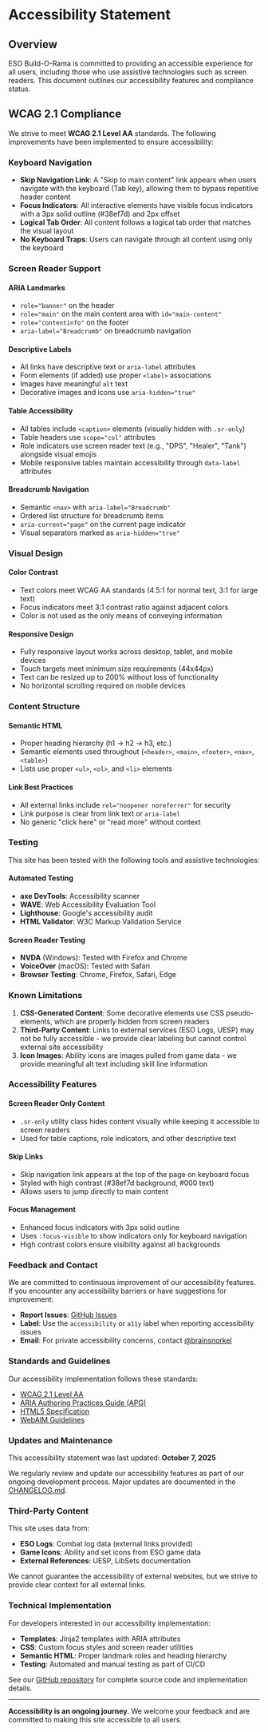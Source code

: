 # Accessibility Statement

## Overview

ESO Build-O-Rama is committed to providing an accessible experience for all users, including those who use assistive technologies such as screen readers. This document outlines our accessibility features and compliance status.

## WCAG 2.1 Compliance

We strive to meet **WCAG 2.1 Level AA** standards. The following improvements have been implemented to ensure accessibility:

### Keyboard Navigation

- **Skip Navigation Link**: A "Skip to main content" link appears when users navigate with the keyboard (Tab key), allowing them to bypass repetitive header content
- **Focus Indicators**: All interactive elements have visible focus indicators with a 3px solid outline (#38ef7d) and 2px offset
- **Logical Tab Order**: All content follows a logical tab order that matches the visual layout
- **No Keyboard Traps**: Users can navigate through all content using only the keyboard

### Screen Reader Support

#### ARIA Landmarks
- `role="banner"` on the header
- `role="main"` on the main content area with `id="main-content"`
- `role="contentinfo"` on the footer
- `aria-label="Breadcrumb"` on breadcrumb navigation

#### Descriptive Labels
- All links have descriptive text or `aria-label` attributes
- Form elements (if added) use proper `<label>` associations
- Images have meaningful `alt` text
- Decorative images and icons use `aria-hidden="true"`

#### Table Accessibility
- All tables include `<caption>` elements (visually hidden with `.sr-only`)
- Table headers use `scope="col"` attributes
- Role indicators use screen reader text (e.g., "DPS", "Healer", "Tank") alongside visual emojis
- Mobile responsive tables maintain accessibility through `data-label` attributes

#### Breadcrumb Navigation
- Semantic `<nav>` with `aria-label="Breadcrumb"`
- Ordered list structure for breadcrumb items
- `aria-current="page"` on the current page indicator
- Visual separators marked as `aria-hidden="true"`

### Visual Design

#### Color Contrast
- Text colors meet WCAG AA standards (4.5:1 for normal text, 3:1 for large text)
- Focus indicators meet 3:1 contrast ratio against adjacent colors
- Color is not used as the only means of conveying information

#### Responsive Design
- Fully responsive layout works across desktop, tablet, and mobile devices
- Touch targets meet minimum size requirements (44x44px)
- Text can be resized up to 200% without loss of functionality
- No horizontal scrolling required on mobile devices

### Content Structure

#### Semantic HTML
- Proper heading hierarchy (h1 → h2 → h3, etc.)
- Semantic elements used throughout (`<header>`, `<main>`, `<footer>`, `<nav>`, `<table>`)
- Lists use proper `<ul>`, `<ol>`, and `<li>` elements

#### Link Best Practices
- All external links include `rel="noopener noreferrer"` for security
- Link purpose is clear from link text or `aria-label`
- No generic "click here" or "read more" without context

### Testing

This site has been tested with the following tools and assistive technologies:

#### Automated Testing
- **axe DevTools**: Accessibility scanner
- **WAVE**: Web Accessibility Evaluation Tool
- **Lighthouse**: Google's accessibility audit
- **HTML Validator**: W3C Markup Validation Service

#### Screen Reader Testing
- **NVDA** (Windows): Tested with Firefox and Chrome
- **VoiceOver** (macOS): Tested with Safari
- **Browser Testing**: Chrome, Firefox, Safari, Edge

### Known Limitations

1. **CSS-Generated Content**: Some decorative elements use CSS pseudo-elements, which are properly hidden from screen readers
2. **Third-Party Content**: Links to external services (ESO Logs, UESP) may not be fully accessible - we provide clear labeling but cannot control external site accessibility
3. **Icon Images**: Ability icons are images pulled from game data - we provide meaningful alt text including skill line information

### Accessibility Features

#### Screen Reader Only Content
- `.sr-only` utility class hides content visually while keeping it accessible to screen readers
- Used for table captions, role indicators, and other descriptive text

#### Skip Links
- Skip navigation link appears at the top of the page on keyboard focus
- Styled with high contrast (#38ef7d background, #000 text)
- Allows users to jump directly to main content

#### Focus Management
- Enhanced focus indicators with 3px solid outline
- Uses `:focus-visible` to show indicators only for keyboard navigation
- High contrast colors ensure visibility against all backgrounds

### Feedback and Contact

We are committed to continuous improvement of our accessibility features. If you encounter any accessibility barriers or have suggestions for improvement:

- **Report Issues**: [GitHub Issues](https://github.com/brainsnorkel/eso-build-o-rama/issues)
- **Label**: Use the `accessibility` or `a11y` label when reporting accessibility issues
- **Email**: For private accessibility concerns, contact [@brainsnorkel](https://github.com/brainsnorkel)

### Standards and Guidelines

Our accessibility implementation follows these standards:

- [WCAG 2.1 Level AA](https://www.w3.org/WAI/WCAG21/quickref/)
- [ARIA Authoring Practices Guide (APG)](https://www.w3.org/WAI/ARIA/apg/)
- [HTML5 Specification](https://html.spec.whatwg.org/)
- [WebAIM Guidelines](https://webaim.org/)

### Updates and Maintenance

This accessibility statement was last updated: **October 7, 2025**

We regularly review and update our accessibility features as part of our ongoing development process. Major updates are documented in the [CHANGELOG.md](../CHANGELOG.md).

### Third-Party Content

This site uses data from:
- **ESO Logs**: Combat log data (external links provided)
- **Game Icons**: Ability and set icons from ESO game data
- **External References**: UESP, LibSets documentation

We cannot guarantee the accessibility of external websites, but we strive to provide clear context for all external links.

### Technical Implementation

For developers interested in our accessibility implementation:

- **Templates**: Jinja2 templates with ARIA attributes
- **CSS**: Custom focus styles and screen reader utilities
- **Semantic HTML**: Proper landmark roles and heading hierarchy
- **Testing**: Automated and manual testing as part of CI/CD

See our [GitHub repository](https://github.com/brainsnorkel/eso-build-o-rama) for complete source code and implementation details.

---

**Accessibility is an ongoing journey.** We welcome your feedback and are committed to making this site accessible to all users.

